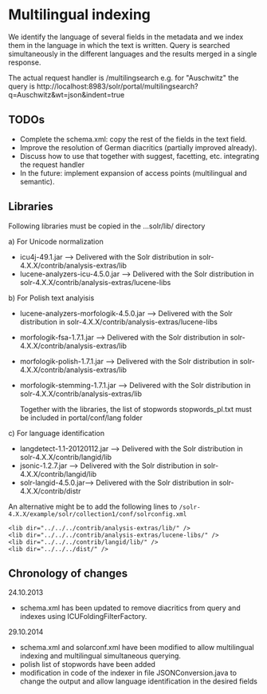 
# Multilingual indexing 
We identify the language of several fields in the metadata and we index them in the language in which the text is written. 
Query is searched simultaneously in the different languages and the results merged in a single response.

The actual request handler is /multilingsearch
e.g. for "Auschwitz" the query is
http://localhost:8983/solr/portal/multilingsearch?q=Auschwitz&wt=json&indent=true


## TODOs
- Complete the schema.xml: copy the rest of the fields in the text field.
- Improve the resolution of German diacritics (partially improved already).
- Discuss how to use that together with suggest, facetting, etc. integrating the request handler
- In the future: implement expansion of access points (multilingual and semantic). 




## Libraries
Following libraries must be copied in the ...solr/lib/ directory

a) For Unicode normalization
* icu4j-49.1.jar --> Delivered with the Solr distribution in solr-4.X.X/contrib/analysis-extras/lib
* lucene-analyzers-icu-4.5.0.jar --> Delivered with the Solr distribution in solr-4.X.X/contrib/analysis-extras/lucene-libs

b) For Polish text analyisis
* lucene-analyzers-morfologik-4.5.0.jar --> Delivered with the Solr distribution in solr-4.X.X/contrib/analysis-extras/lucene-libs
* morfologik-fsa-1.7.1.jar --> Delivered with the Solr distribution in solr-4.X.X/contrib/analysis-extras/lib
* morfologik-polish-1.7.1.jar --> Delivered with the Solr distribution in solr-4.X.X/contrib/analysis-extras/lib
* morfologik-stemming-1.7.1.jar --> Delivered with the Solr distribution in solr-4.X.X/contrib/analysis-extras/lib

   Together with the libraries, the list of stopwords stopwords_pl.txt must be included in portal/conf/lang folder

c) For language identification 
* langdetect-1.1-20120112.jar --> Delivered with the Solr distribution in solr-4.X.X/contrib/langid/lib 
* jsonic-1.2.7.jar --> Delivered with the Solr distribution in solr-4.X.X/contrib/langid/lib  
* solr-langid-4.5.0.jar--> Delivered with the Solr distribution in solr-4.X.X/contrib/distr

An alternative might be to add the following lines to `/solr-4.X.X/example/solr/collection1/conf/solrconfig.xml`

```
<lib dir="../../../contrib/analysis-extras/lib/" />
<lib dir="../../../contrib/analysis-extras/lucene-libs/" />
<lib dir="../../../contrib/langid/lib/" />
<lib dir="../../../dist/" /> 
```

## Chronology of changes

24.10.2013
- schema.xml has been updated to remove diacritics from query and indexes using ICUFoldingFilterFactory.

29.10.2014
- schema.xml and solarconf.xml have been modified to allow multilingual indexing and multilingual simultaneous querying.
- polish list of stopwords have been added
- modification in code of the indexer in file JSONConversion.java to change the output and allow language identification in the desired fields
